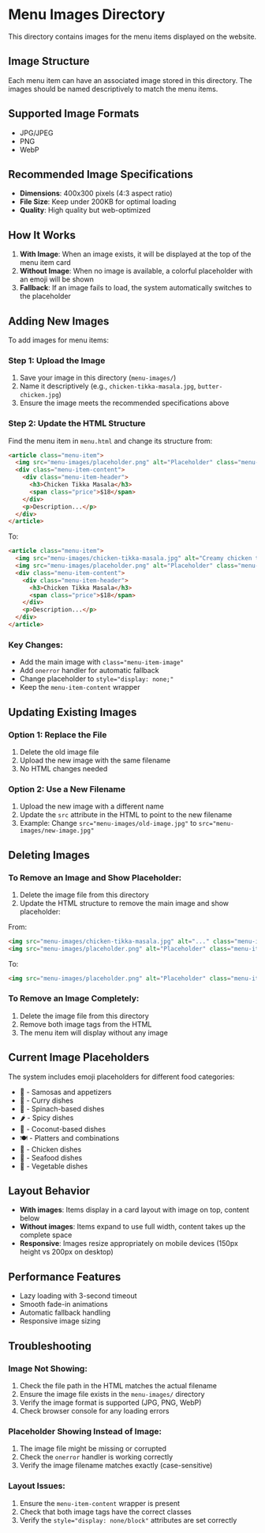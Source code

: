 # Menu Images Directory

This directory contains images for the menu items displayed on the website.

## Image Structure

Each menu item can have an associated image stored in this directory. The images should be named descriptively to match the menu items.

## Supported Image Formats

- JPG/JPEG
- PNG
- WebP

## Recommended Image Specifications

- **Dimensions**: 400x300 pixels (4:3 aspect ratio)
- **File Size**: Keep under 200KB for optimal loading
- **Quality**: High quality but web-optimized

## How It Works

1. **With Image**: When an image exists, it will be displayed at the top of the menu item card
2. **Without Image**: When no image is available, a colorful placeholder with an emoji will be shown
3. **Fallback**: If an image fails to load, the system automatically switches to the placeholder

## Adding New Images

To add images for menu items:

### Step 1: Upload the Image
1. Save your image in this directory (`menu-images/`)
2. Name it descriptively (e.g., `chicken-tikka-masala.jpg`, `butter-chicken.jpg`)
3. Ensure the image meets the recommended specifications above

### Step 2: Update the HTML Structure
Find the menu item in `menu.html` and change its structure from:
```html
<article class="menu-item">
  <img src="menu-images/placeholder.png" alt="Placeholder" class="menu-item-image-placeholder" style="display: block;">
  <div class="menu-item-content">
    <div class="menu-item-header">
      <h3>Chicken Tikka Masala</h3>
      <span class="price">$18</span>
    </div>
    <p>Description...</p>
  </div>
</article>
```

To:
```html
<article class="menu-item">
  <img src="menu-images/chicken-tikka-masala.jpg" alt="Creamy chicken tikka masala" class="menu-item-image" onerror="this.style.display='none'; this.nextElementSibling.style.display='block';">
  <img src="menu-images/placeholder.png" alt="Placeholder" class="menu-item-image-placeholder" style="display: none;">
  <div class="menu-item-content">
    <div class="menu-item-header">
      <h3>Chicken Tikka Masala</h3>
      <span class="price">$18</span>
    </div>
    <p>Description...</p>
  </div>
</article>
```

### Key Changes:
- Add the main image with `class="menu-item-image"`
- Add `onerror` handler for automatic fallback
- Change placeholder to `style="display: none;"`
- Keep the `menu-item-content` wrapper

## Updating Existing Images

### Option 1: Replace the File
1. Delete the old image file
2. Upload the new image with the same filename
3. No HTML changes needed

### Option 2: Use a New Filename
1. Upload the new image with a different name
2. Update the `src` attribute in the HTML to point to the new filename
3. Example: Change `src="menu-images/old-image.jpg"` to `src="menu-images/new-image.jpg"`

## Deleting Images

### To Remove an Image and Show Placeholder:
1. Delete the image file from this directory
2. Update the HTML structure to remove the main image and show placeholder:

From:
```html
<img src="menu-images/chicken-tikka-masala.jpg" alt="..." class="menu-item-image" onerror="...">
<img src="menu-images/placeholder.png" alt="Placeholder" class="menu-item-image-placeholder" style="display: none;">
```

To:
```html
<img src="menu-images/placeholder.png" alt="Placeholder" class="menu-item-image-placeholder" style="display: block;">
```

### To Remove an Image Completely:
1. Delete the image file from this directory
2. Remove both image tags from the HTML
3. The menu item will display without any image

## Current Image Placeholders

The system includes emoji placeholders for different food categories:
- 🥟 - Samosas and appetizers
- 🍛 - Curry dishes
- 🥬 - Spinach-based dishes
- 🌶️ - Spicy dishes
- 🥥 - Coconut-based dishes
- 🍽️ - Platters and combinations
- 🐔 - Chicken dishes
- 🦐 - Seafood dishes
- 🥦 - Vegetable dishes

## Layout Behavior

- **With images**: Items display in a card layout with image on top, content below
- **Without images**: Items expand to use full width, content takes up the complete space
- **Responsive**: Images resize appropriately on mobile devices (150px height vs 200px on desktop)

## Performance Features

- Lazy loading with 3-second timeout
- Smooth fade-in animations
- Automatic fallback handling
- Responsive image sizing

## Troubleshooting

### Image Not Showing:
1. Check the file path in the HTML matches the actual filename
2. Ensure the image file exists in the `menu-images/` directory
3. Verify the image format is supported (JPG, PNG, WebP)
4. Check browser console for any loading errors

### Placeholder Showing Instead of Image:
1. The image file might be missing or corrupted
2. Check the `onerror` handler is working correctly
3. Verify the image filename matches exactly (case-sensitive)

### Layout Issues:
1. Ensure the `menu-item-content` wrapper is present
2. Check that both image tags have the correct classes
3. Verify the `style="display: none/block"` attributes are set correctly
